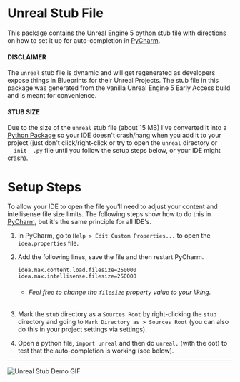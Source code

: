
Unreal Stub File
================================

This package contains the Unreal Engine 5 python stub file with directions on how to set it up for auto-completion in [PyCharm](https://www.jetbrains.com/pycharm).

#### DISCLAIMER 
The `unreal` stub file is dynamic and will get regenerated as developers expose things in Blueprints for their Unreal Projects. The stub file in this package was generated from    the vanilla Unreal Engine 5 Early Access build and is meant for convenience.

#### STUB SIZE 
Due to the size of the `unreal` stub file (about 15 MB) I've converted it into a 
[Python Package](https://docs.python.org/3/tutorial/modules.html#packages) 
so your IDE doesn't crash/hang when you add it to your project 
(just don't click/right-click or try to open the `unreal` directory or `__init__.py` file until you follow the setup steps below, or your IDE might crash).

# Setup Steps
To allow your IDE to open the file you'll need to adjust your content and intellisense file size limits. 
The following steps show how to do this in [PyCharm](https://www.jetbrains.com/pycharm),
but it's the same principle for all IDE's.
1. In PyCharm, go to `Help > Edit Custom Properties...` to open the `idea.properties` file. 
2. Add the following lines, save the file and then restart PyCharm.
   ```
   idea.max.content.load.filesize=250000 
   idea.max.intellisense.filesize=250000
   ```
   - ###### *Feel free to change the `filesize` property value to your liking.*
2. Mark the `stub` directory as a `Sources Root` by right-clicking the `stub` directory and going to `Mark Directory as > Sources Root`
   (you can also do this in your project settings via settings).
   
3. Open a python file, `import unreal` and then do `unreal.` (with the dot) to test that the auto-completion is working (see below).
--- 

![Unreal Stub Demo GIF](resources/images/unreal-stub-demo.gif)
